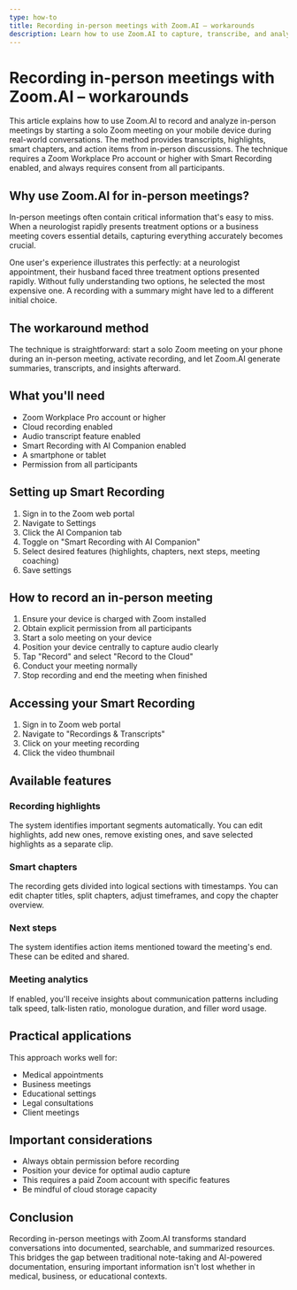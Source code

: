 ```yaml
---
type: how-to
title: Recording in-person meetings with Zoom.AI – workarounds
description: Learn how to use Zoom.AI to capture, transcribe, and analyze in-person meetings by starting a solo meeting on your mobile device, providing you with AI-generated transcripts, highlights, chapters, and action items.
---
```


# Recording in-person meetings with Zoom.AI – workarounds

This article explains how to use Zoom.AI to record and analyze in-person meetings by starting a solo Zoom meeting on your mobile device during real-world conversations. The method provides transcripts, highlights, smart chapters, and action items from in-person discussions. The technique requires a Zoom Workplace Pro account or higher with Smart Recording enabled, and always requires consent from all participants.

## Why use Zoom.AI for in-person meetings?

In-person meetings often contain critical information that's easy to miss. When a neurologist rapidly presents treatment options or a business meeting covers essential details, capturing everything accurately becomes crucial.

One user's experience illustrates this perfectly: at a neurologist appointment, their husband faced three treatment options presented rapidly. Without fully understanding two options, he selected the most expensive one. A recording with a summary might have led to a different initial choice.

## The workaround method

The technique is straightforward: start a solo Zoom meeting on your phone during an in-person meeting, activate recording, and let Zoom.AI generate summaries, transcripts, and insights afterward.

## What you'll need

- Zoom Workplace Pro account or higher
- Cloud recording enabled
- Audio transcript feature enabled
- Smart Recording with AI Companion enabled
- A smartphone or tablet
- Permission from all participants

## Setting up Smart Recording

1. Sign in to the Zoom web portal
2. Navigate to Settings
3. Click the AI Companion tab
4. Toggle on "Smart Recording with AI Companion"
5. Select desired features (highlights, chapters, next steps, meeting coaching)
6. Save settings

## How to record an in-person meeting

1. Ensure your device is charged with Zoom installed
2. Obtain explicit permission from all participants
3. Start a solo meeting on your device
4. Position your device centrally to capture audio clearly
5. Tap "Record" and select "Record to the Cloud"
6. Conduct your meeting normally
7. Stop recording and end the meeting when finished

## Accessing your Smart Recording

1. Sign in to Zoom web portal
2. Navigate to "Recordings & Transcripts"
3. Click on your meeting recording
4. Click the video thumbnail

## Available features

### Recording highlights
The system identifies important segments automatically. You can edit highlights, add new ones, remove existing ones, and save selected highlights as a separate clip.

### Smart chapters
The recording gets divided into logical sections with timestamps. You can edit chapter titles, split chapters, adjust timeframes, and copy the chapter overview.

### Next steps
The system identifies action items mentioned toward the meeting's end. These can be edited and shared.

### Meeting analytics
If enabled, you'll receive insights about communication patterns including talk speed, talk-listen ratio, monologue duration, and filler word usage.

## Practical applications

This approach works well for:
- Medical appointments
- Business meetings
- Educational settings
- Legal consultations
- Client meetings

## Important considerations

- Always obtain permission before recording
- Position your device for optimal audio capture
- This requires a paid Zoom account with specific features
- Be mindful of cloud storage capacity

## Conclusion

Recording in-person meetings with Zoom.AI transforms standard conversations into documented, searchable, and summarized resources. This bridges the gap between traditional note-taking and AI-powered documentation, ensuring important information isn't lost whether in medical, business, or educational contexts.
